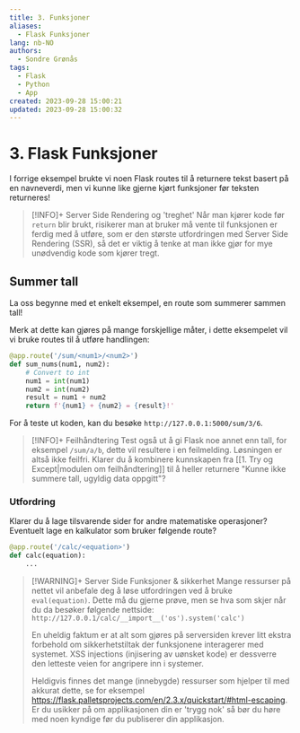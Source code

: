 ```yaml
---
title: 3. Funksjoner
aliases:
  - Flask Funksjoner
lang: nb-NO
authors:
  - Sondre Grønås
tags:
  - Flask
  - Python
  - App
created: 2023-09-28 15:00:21
updated: 2023-09-28 15:00:32
---
```

# 3. Flask Funksjoner
I forrige eksempel brukte vi noen Flask routes til å returnere tekst basert på en navneverdi, men vi kunne like gjerne kjørt funksjoner før teksten returneres!

> [!INFO]+ Server Side Rendering og 'treghet'
> Når man kjører kode før `return` blir brukt, risikerer man at bruker må vente til funksjonen er ferdig med å utføre, som er den største utfordringen med Server Side Rendering (SSR), så det er viktig å tenke at man ikke gjør for mye unødvendig kode som kjører tregt.

## Summer tall
La oss begynne med et enkelt eksempel, en route som summerer sammen tall!

Merk at dette kan gjøres på mange forskjellige måter, i dette eksempelet vil vi bruke routes til å utføre handlingen:

```python
@app.route('/sum/<num1>/<num2>')
def sum_nums(num1, num2):
    # Convert to int
    num1 = int(num1)
    num2 = int(num2)
    result = num1 + num2
    return f'{num1} + {num2} = {result}!'
```

For å teste ut koden, kan du besøke `http://127.0.0.1:5000/sum/3/6`.

> [!INFO]+ Feilhåndtering
> Test også ut å gi Flask noe annet enn tall, for eksempel `/sum/a/b`, dette vil resultere i en feilmelding. Løsningen er altså ikke feilfri. Klarer du å kombinere kunnskapen fra [[1. Try og Except|modulen om feilhåndtering]] til å heller returnere "Kunne ikke summere tall, ugyldig data oppgitt"?
> 

### Utfordring
Klarer du å lage tilsvarende sider for andre matematiske operasjoner? Eventuelt lage en kalkulator som bruker følgende route?

```python
@app.route('/calc/<equation>')
def calc(equation):
    ...
```

> [!WARNING]+ Server Side Funksjoner & sikkerhet
> Mange ressurser på nettet vil anbefale deg å løse utfordringen ved å bruke `eval(equation)`. Dette må du gjerne prøve, men se hva som skjer når du da besøker følgende nettside: `http://127.0.0.1/calc/__import__('os').system('calc')`
> 
> En uheldig faktum er at alt som gjøres på serversiden krever litt ekstra forbehold om sikkerhetstiltak der funksjonene interagerer med systemet. XSS injections (injisering av uønsket kode) er dessverre den letteste veien for angripere inn i systemer.
> 
> Heldigvis finnes det mange (innebygde) ressurser som hjelper til med akkurat dette, se for eksempel https://flask.palletsprojects.com/en/2.3.x/quickstart/#html-escaping. Er du usikker på om applikasjonen din er 'trygg nok' så bør du høre med noen kyndige før du publiserer din applikasjon.